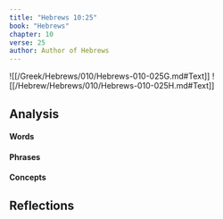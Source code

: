 ```yaml
---
title: "Hebrews 10:25"
book: "Hebrews"
chapter: 10
verse: 25
author: Author of Hebrews
---
```

![[/Greek/Hebrews/010/Hebrews-010-025G.md#Text]]
![[/Hebrew/Hebrews/010/Hebrews-010-025H.md#Text]]

## Analysis

#### Words

#### Phrases

#### Concepts

## Reflections
